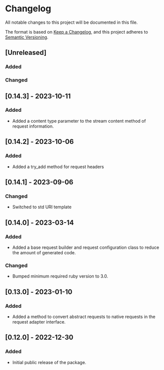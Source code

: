 # Changelog

All notable changes to this project will be documented in this file.

The format is based on [Keep a Changelog](https://keepachangelog.com/en/1.0.0/),
and this project adheres to [Semantic Versioning](https://semver.org/spec/v2.0.0.html).

## [Unreleased]

### Added

### Changed

## [0.14.3] - 2023-10-11

### Added

- Added a content type parameter to the stream content method of request information.

## [0.14.2] - 2023-10-06

### Added

- Added a try_add method for request headers

## [0.14.1] - 2023-09-06

### Changed

- Switched to std URI template

## [0.14.0] - 2023-03-14

### Added

- Added a base request builder and request configuration class to reduce the amount of generated code.

### Changed

- Bumped minimum required ruby version to 3.0.

## [0.13.0] - 2023-01-10

### Added

- Added a method to convert abstract requests to native requests in the request adapter interface.

## [0.12.0] - 2022-12-30

### Added

- Initial public release of the package.
